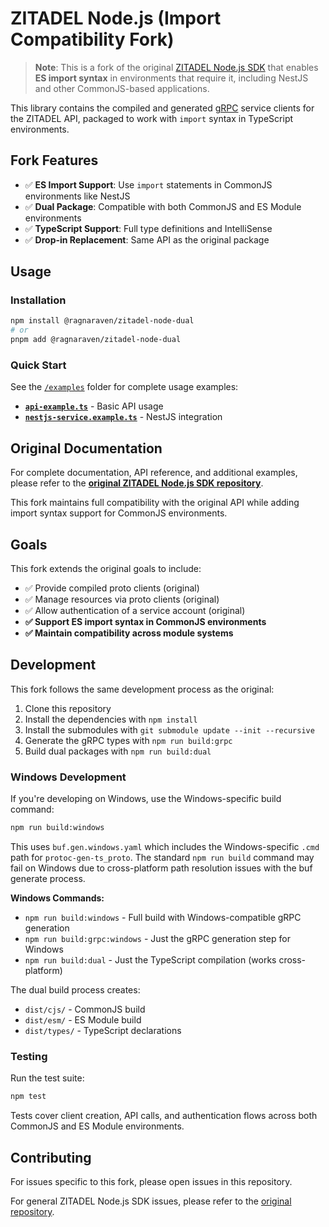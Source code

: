 # ZITADEL Node.js (Import Compatibility Fork)

> **Note**: This is a fork of the original [ZITADEL Node.js SDK](https://github.com/smartive/zitadel-node) that enables **ES import syntax** in environments that require it, including NestJS and other CommonJS-based applications.

This library contains the compiled and generated [gRPC](https://grpc.io/) service clients for the ZITADEL API, packaged to work with `import` syntax in TypeScript environments.

## Fork Features

- ✅ **ES Import Support**: Use `import` statements in CommonJS environments like NestJS
- ✅ **Dual Package**: Compatible with both CommonJS and ES Module environments
- ✅ **TypeScript Support**: Full type definitions and IntelliSense
- ✅ **Drop-in Replacement**: Same API as the original package

## Usage

### Installation

```bash
npm install @ragnaraven/zitadel-node-dual
# or
pnpm add @ragnaraven/zitadel-node-dual
```

### Quick Start

See the [`/examples`](./examples) folder for complete usage examples:

- **[`api-example.ts`](./examples/api-example.ts)** - Basic API usage
- **[`nestjs-service.example.ts`](./examples/nestjs-service.example.ts)** - NestJS integration

## Original Documentation

For complete documentation, API reference, and additional examples, please refer to the **[original ZITADEL Node.js SDK repository](https://github.com/smartive/zitadel-node)**.

This fork maintains full compatibility with the original API while adding import syntax support for CommonJS environments.

## Goals

This fork extends the original goals to include:

- ✅ Provide compiled proto clients (original)
- ✅ Manage resources via proto clients (original)  
- ✅ Allow authentication of a service account (original)
- **✅ Support ES import syntax in CommonJS environments**
- **✅ Maintain compatibility across module systems**

## Development

This fork follows the same development process as the original:

1. Clone this repository
2. Install the dependencies with `npm install`
3. Install the submodules with `git submodule update --init --recursive`
4. Generate the gRPC types with `npm run build:grpc`
5. Build dual packages with `npm run build:dual`

### Windows Development

If you're developing on Windows, use the Windows-specific build command:

```bash
npm run build:windows
```

This uses `buf.gen.windows.yaml` which includes the Windows-specific `.cmd` path for `protoc-gen-ts_proto`. The standard `npm run build` command may fail on Windows due to cross-platform path resolution issues with the buf generate process.

**Windows Commands:**
- `npm run build:windows` - Full build with Windows-compatible gRPC generation
- `npm run build:grpc:windows` - Just the gRPC generation step for Windows
- `npm run build:dual` - Just the TypeScript compilation (works cross-platform)

The dual build process creates:
- `dist/cjs/` - CommonJS build
- `dist/esm/` - ES Module build  
- `dist/types/` - TypeScript declarations

### Testing

Run the test suite:
```bash
npm test
```

Tests cover client creation, API calls, and authentication flows across both CommonJS and ES Module environments.

## Contributing

For issues specific to this fork, please open issues in this repository.

For general ZITADEL Node.js SDK issues, please refer to the [original repository](https://github.com/smartive/zitadel-node).
